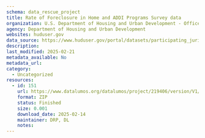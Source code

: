 ```yaml
---
schema: data_rescue_project 
title: Rate of Foreclosure in Home and ADDI Programs Survey data
organization: U.S. Department of Housing and Urban Development - Office of Policy Development and Research
agency: Department of Housing and Urban Development
websites: huduser.gov
data_source: https://www.huduser.gov/portal/datasets/participating_jurisdictions_survey.html
description: 
last_modified: 2025-02-21
metadata_available: No
metadata_url: 
category:
  - Uncategorized
resources:
  - id: 151
    url: https://www.datalumos.org/datalumos/project/219406/version/V1/view
    format: ZIP
    status: Finished
    size: 0.001
    download_date: 2025-02-14
    maintainer: DRP, DL
    notes: 
---
```

